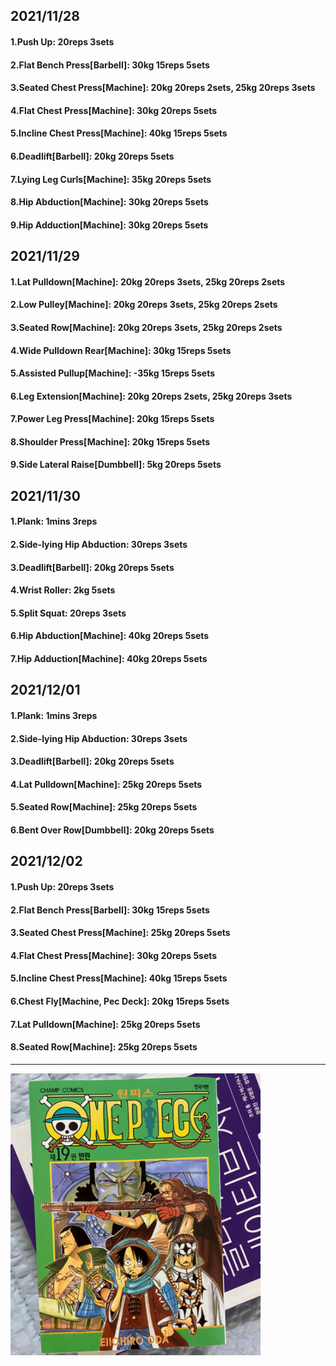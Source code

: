 ## 2021/11/28
#### 1.Push Up: 20reps 3sets
#### 2.Flat Bench Press\[Barbell\]: 30kg 15reps 5sets
#### 3.Seated Chest Press\[Machine\]: 20kg 20reps 2sets, 25kg 20reps 3sets
#### 4.Flat Chest Press\[Machine\]: 30kg 20reps 5sets
#### 5.Incline Chest Press\[Machine\]: 40kg 15reps 5sets
#### 6.Deadlift\[Barbell\]: 20kg 20reps 5sets
#### 7.Lying Leg Curls\[Machine\]: 35kg 20reps 5sets
#### 8.Hip Abduction\[Machine\]: 30kg 20reps 5sets
#### 9.Hip Adduction\[Machine\]: 30kg 20reps 5sets

## 2021/11/29
#### 1.Lat Pulldown\[Machine\]: 20kg 20reps 3sets, 25kg 20reps 2sets
#### 2.Low Pulley\[Machine\]: 20kg 20reps 3sets, 25kg 20reps 2sets
#### 3.Seated Row\[Machine\]: 20kg 20reps 3sets, 25kg 20reps 2sets
#### 4.Wide Pulldown Rear\[Machine\]: 30kg 15reps 5sets
#### 5.Assisted Pullup\[Machine\]: -35kg 15reps 5sets
#### 6.Leg Extension\[Machine\]: 20kg 20reps 2sets, 25kg 20reps 3sets
#### 7.Power Leg Press\[Machine\]: 20kg 15reps 5sets
#### 8.Shoulder Press\[Machine\]: 20kg 15reps 5sets
#### 9.Side Lateral Raise\[Dumbbell\]: 5kg 20reps 5sets

## 2021/11/30
#### 1.Plank: 1mins 3reps
#### 2.Side-lying Hip Abduction: 30reps 3sets
#### 3.Deadlift\[Barbell\]: 20kg 20reps 5sets
#### 4.Wrist Roller: 2kg 5sets
#### 5.Split Squat: 20reps 3sets
#### 6.Hip Abduction\[Machine\]: 40kg 20reps 5sets
#### 7.Hip Adduction\[Machine\]: 40kg 20reps 5sets

## 2021/12/01
#### 1.Plank: 1mins 3reps
#### 2.Side-lying Hip Abduction: 30reps 3sets
#### 3.Deadlift\[Barbell\]: 20kg 20reps 5sets
#### 4.Lat Pulldown\[Machine\]: 25kg 20reps 5sets
#### 5.Seated Row\[Machine\]: 25kg 20reps 5sets
#### 6.Bent Over Row\[Dumbbell\]: 20kg 20reps 5sets

## 2021/12/02
#### 1.Push Up: 20reps 3sets
#### 2.Flat Bench Press\[Barbell\]: 30kg 15reps 5sets
#### 3.Seated Chest Press\[Machine\]: 25kg 20reps 5sets
#### 4.Flat Chest Press\[Machine\]: 30kg 20reps 5sets
#### 5.Incline Chest Press\[Machine\]: 40kg 15reps 5sets
#### 6.Chest Fly\[Machine, Pec Deck\]: 20kg 15reps 5sets
#### 7.Lat Pulldown\[Machine\]: 25kg 20reps 5sets
#### 8.Seated Row\[Machine\]: 25kg 20reps 5sets

---
<img src='../_resources/__019.png' width='400px' />
